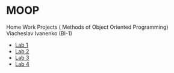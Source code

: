 # MOOP
Home Work Projects ( Methods of Object Oriented Programming) Viacheslav Ivanenko (BI-1)

* [Lab 1](https://github.com/lwanenko/JavaHP_MOOP/wiki/Lab-1)
* [Lab 2](https://github.com/lwanenko/JavaHP_MOOP/wiki/Lab-2)
* [Lab 3](https://github.com/lwanenko/JavaHP_MOOP/wiki/Lab-3)
* [Lab 4](https://github.com/lwanenko/JavaHP_MOOP/wiki/Lab-4)
